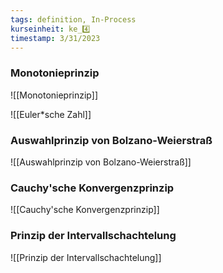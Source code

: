```yaml
---
tags: definition, In-Process
kurseinheit: ke_4️⃣
timestamp: 3/31/2023
---
```


### Monotonieprinzip
![[Monotonieprinzip]]

![[Euler*sche Zahl]]



### Auswahlprinzip von Bolzano-Weierstraß
![[Auswahlprinzip von Bolzano-Weierstraß]]


### Cauchy'sche Konvergenzprinzip
![[Cauchy'sche Konvergenzprinzip]]


### Prinzip der Intervallschachtelung
![[Prinzip der Intervallschachtelung]]




